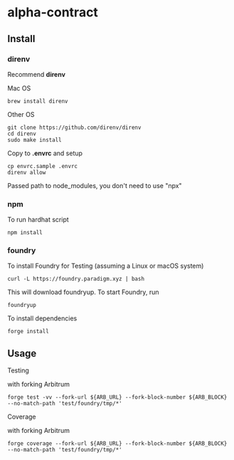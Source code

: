 # alpha-contract

## Install

### direnv

Recommend **direnv**

Mac OS

```
brew install direnv
```

Other OS

```
git clone https://github.com/direnv/direnv
cd direnv
sudo make install
```

Copy to **.envrc** and setup

```
cp envrc.sample .envrc
direnv allow
```

Passed path to node_modules, you don't need to use "npx"

### npm

To run hardhat script

```
npm install
```

### foundry

To install Foundry for Testing (assuming a Linux or macOS system)

```
curl -L https://foundry.paradigm.xyz | bash
```

This will download foundryup. To start Foundry, run

```
foundryup
```

To install dependencies

```
forge install
```

## Usage

Testing

with forking Arbitrum

```
forge test -vv --fork-url ${ARB_URL} --fork-block-number ${ARB_BLOCK} --no-match-path 'test/foundry/tmp/*'
```

Coverage

with forking Arbitrum

```
forge coverage --fork-url ${ARB_URL} --fork-block-number ${ARB_BLOCK} --no-match-path 'test/foundry/tmp/*'
```
